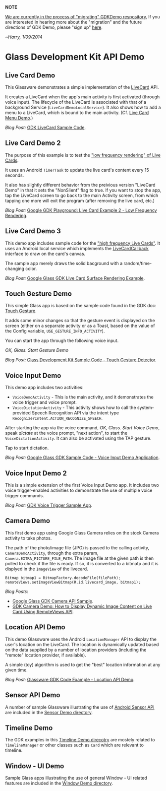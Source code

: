 **NOTE**

[We are currently in the process of "migrating" GDKDemo respository.](http://blog.glassdiary.com/post/72696029074/announcing-glass-luck-club-for-glassware)
If you are interested in hearing more about the "migration" and the future directions of GDK Demo,
please "sign up" [here](http://www.glassluck.com/). 

_~Harry, 1/09/2014_




Glass Development Kit API Demo
=======


## Live Card Demo

This Glassware demonstrates a simple implementation of the 
[LiveCard](https://developers.google.com/glass/develop/gdk/ui/live-cards) API.

It creates a LiveCard when the app's main activity is first activated (through voice input).
The lifecycle of the LiveCard is associated with that of a background Service (`LiveCardDemoLocalService`).
It also shows how to add a menu to a LiveCard, 
which is bound to the main activity.
(Cf. [Live Card Menu Demo](https://github.com/harrywye/gdkdemo/tree/master/apidemo/windowdemo).)

_Blog Post:_ [GDK LiveCard Sample Code](http://blog.glassdiary.com/post/67643976351/gdk-livecard-sample-code).



## Live Card Demo 2

The purpose of this example is to test 
the ["low frequency rendering" of Live Cards](https://developers.google.com/glass/develop/gdk/ui/live-cards).

It uses an Android `TimerTask` to update the live card's content every 15 seconds.

It also has slightly different behavior from the preivious version "LiveCard Demo"
in that it sets the "NonSlient" flag to true.
If you want to stop the app, tap the LiveCard screen to go back to the main Activity screen,
from which tapping one more will exit the program (after removing the live card, etc.)

_Blog Post:_ [Google GDK Playground: Live Card Example 2 - Low Frequency Rendering](http://blog.glassdiary.com/post/68019125742/google-gdk-playground-live-card-example-2-low).


## Live Card Demo 3

This demo app includes
sample code for the ["high frequency Live Cards"](https://developers.google.com/glass/develop/gdk/ui/live-cards).
It uses an Android local service which
implements the [LiveCardCallback](https://developers.google.com/glass/develop/gdk/reference/com/google/android/glass/timeline/LiveCardCallback) interface 
to draw on the card's canvas.

The sample app merely draws the solid bacground with a random/time-changing color.

_Blog Post:_ [Google Glass GDK Live Card Surface Rendering Example](http://blog.glassdiary.com/post/69539795521/google-glass-gdk-live-card-surface-rendering-example).



## Touch Gesture Demo

This simple Glass app is based on the sample code
found in the GDK doc: [Touch Gesture](https://developers.google.com/glass/develop/gdk/input/touch).

It adds some minor changes
so that the gesture event is displayed on the screen
(either on a separrate activity or as a Toast,
based on the value of the Config variable, `USE_GESTURE_INFO_ACTIVITY`).

You can start the app through the following voice input.

_OK, Glass._ _Start Gesture Demo_


_Blog Post:_ [Glass Development Kit Sample Code - Touch Gesture Detector](http://blog.glassdiary.com/post/67789851142/glass-development-kit-sample-code-touch-gesture).


## Voice Input Demo

This demo app includes two activities: 

* `VoiceDemoActivity` - This is the main activity, and it demonstrates the voice trigger and voice prompt.
* `VoiceDictationActivity` - This activity shows how to call the system-provided Speech Recognition API via the intent type `RecognizerIntent.ACTION_RECOGNIZE_SPEECH`.  

After starting the app via the voice command, _OK, Glass._ _Start Voice Demo_, 
speak _dictate_ at the voice prompt, "next action",
to start the `VoiceDictationActivity`. It can also be activated using the TAP gesture.

Tap to start dictation.

_Blog Post:_ [Google Glass GDK Sample Code - Voice Input Demo Application](http://blog.glassdiary.com/post/67878988264/google-glass-gdk-sample-code-voice-input-demo).



## Voice Input Demo 2

This is a simple extension of the first Voice Input Demo app.
It includes two voice trigger-enabled activities
to demonstrate the use of multiple voice trigger commands.

_Blog Post:_ [GDK Voice Trigger Sample App](http://blog.glassdiary.com/post/70365887264/gdk-voice-trigger-sample-app).



## Camera Demo

This first demo app using Google Glass Camera
relies on the stock Camera activity to take photos.

The path of the photo/image file (JPG) is passed to the calling activity, `CameraDemoActivity`, through the extra param, `Camera.EXTRA_PICTURE_FILE_PATH`. 
The image file at the given path is then polled to check if the file is ready.
If so, it is converted to a bitmatp and it is displyed in the `ImageView` of the livecard.

    Bitmap bitmap1 = BitmapFactory.decodeFile(filePath);
    remoteViews.setImageViewBitmap(R.id.livecard_image, bitmap1);

_Blog Posts:_ 

* [Google Glass GDK Camera API Sample](http://blog.glassdiary.com/post/69155251863/google-glass-gdk-camera-api-sample).
* [GDK Camera Demo: How to Display Dynamic Image Content on Live Card Using RemoteViews API](http://blog.glassdiary.com/post/69322026138/gdk-camera-demo-how-to-display-dynamic-image-content).



## Location API Demo

This demo Glassware uses the Android `LocationManager` API
to display the user's location on the LiveCard.
The location is dynamically updated based on the data supplied by a number of location providers
(including the "remote" location provider, if available).

A simple (toy) algorithm is used to get the "best" location information at any given time.

_Blog Post:_ [Glassware GDK Code Example - Location API Demo](http://blog.glassdiary.com/post/68508701710/glassware-gdk-code-example-location-api-demo).



## Sensor API Demo

A number of sample Glassware illustrating
the use of [Android Sensor API](http://developer.android.com/guide/topics/sensors/sensors_overview.html)
are included in the [Sensor Demo directory](https://github.com/harrywye/gdkdemo/tree/master/apidemo/sensordemo).


## Timeline Demo

The GDK examples in this [Timeline Demo direcotry](https://github.com/harrywye/gdkdemo/tree/master/apidemo/timelinedemo) are mostely related to `TimelineManager` or other classes such as `Card` which are relevant to timeline. 



## Window - UI Demo

Sample Glass apps illustrating
the use of general Window - UI related features
are included in the [Window Demo directory](https://github.com/harrywye/gdkdemo/tree/master/apidemo/windowdemo).

